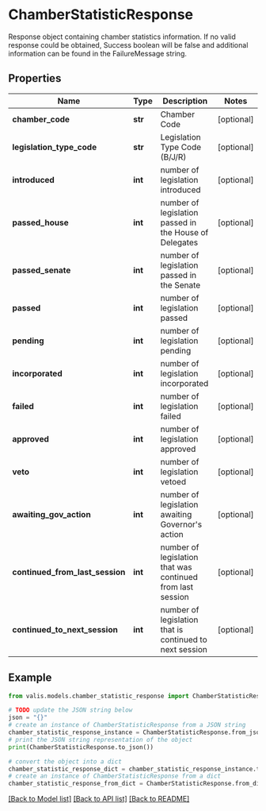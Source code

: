 # ChamberStatisticResponse

Response object containing chamber statistics information. If no valid response   could be obtained, Success boolean will be false and additional information can be found   in the FailureMessage string.

## Properties

Name | Type | Description | Notes
------------ | ------------- | ------------- | -------------
**chamber_code** | **str** | Chamber Code | [optional] 
**legislation_type_code** | **str** | Legislation Type Code (B/J/R) | [optional] 
**introduced** | **int** | number of legislation introduced | [optional] 
**passed_house** | **int** | number of legislation passed in the House of Delegates | [optional] 
**passed_senate** | **int** | number of legislation passed in the Senate | [optional] 
**passed** | **int** | number of legislation passed | [optional] 
**pending** | **int** | number of legislation pending | [optional] 
**incorporated** | **int** | number of legislation incorporated | [optional] 
**failed** | **int** | number of legislation failed | [optional] 
**approved** | **int** | number of legislation approved | [optional] 
**veto** | **int** | number of legislation vetoed | [optional] 
**awaiting_gov_action** | **int** | number of legislation awaiting Governor&#39;s action | [optional] 
**continued_from_last_session** | **int** | number of legislation that was continued from last session | [optional] 
**continued_to_next_session** | **int** | number of legislation that is continued to next session | [optional] 

## Example

```python
from valis.models.chamber_statistic_response import ChamberStatisticResponse

# TODO update the JSON string below
json = "{}"
# create an instance of ChamberStatisticResponse from a JSON string
chamber_statistic_response_instance = ChamberStatisticResponse.from_json(json)
# print the JSON string representation of the object
print(ChamberStatisticResponse.to_json())

# convert the object into a dict
chamber_statistic_response_dict = chamber_statistic_response_instance.to_dict()
# create an instance of ChamberStatisticResponse from a dict
chamber_statistic_response_from_dict = ChamberStatisticResponse.from_dict(chamber_statistic_response_dict)
```
[[Back to Model list]](../README.md#documentation-for-models) [[Back to API list]](../README.md#documentation-for-api-endpoints) [[Back to README]](../README.md)


